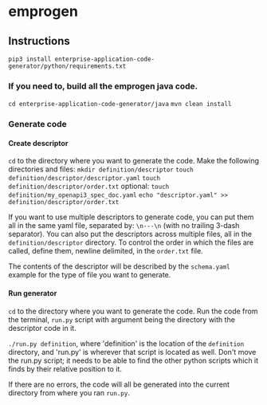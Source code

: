 # emprogen

## Instructions

`pip3 install enterprise-application-code-generator/python/requirements.txt`

### If you need to, build all the emprogen java code.
`cd enterprise-application-code-generator/java`
`mvn clean install`

### Generate code

#### Create descriptor
`cd` to the directory where you want to generate the code.
Make the following directories and files:
`mkdir definition/descriptor`
`touch definition/descriptor/descriptor.yaml`
`touch definition/descriptor/order.txt`
optional: `touch definition/my_openapi3_spec_doc.yaml`
`echo "descriptor.yaml" >> definition/descriptor/order.txt`

If you want to use multiple descriptors to generate code, you can put them all in the same yaml file, separated by: `\n---\n` (with no trailing 3-dash separator).
You can also put the descriptors across multiple files, all in the `definition/descriptor` directory. To control the order in which the files are called, define them, newline delimited, in the `order.txt` file.

The contents of the descriptor will be described by the `schema.yaml` example for the type of file you want to generate.

#### Run generator
`cd` to the directory where you want to generate the code. Run the code from the terminal, `run.py` script with argument being the directory with the descriptor code in it.

`./run.py definition`, where 'definition' is the location of the `definition` directory, and 'run.py' is wherever that script is located as well. Don't move the run.py script; it needs to be able to find the other python scripts which it finds by their relative position to it.

If there are no errors, the code will all be generated into the current directory from where you ran `run.py`.